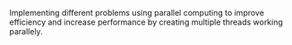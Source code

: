 Implementing different problems using parallel computing to improve efficiency and increase performance by creating multiple threads working parallely.
